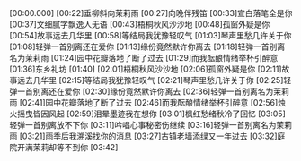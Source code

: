 [00:00.000]
[00:22]垂柳斜向茉莉雨
[00:27]向晚伴残笛
[00:33]宣白落笔全是你
[00:37]文细腻字飘逸人无语
[00:43]梧桐秋风沙沙地
[00:48]孤窗外疑是你
[00:54]故事远去几华里
[00:58]等结局我犹豫轻叹气
[01:03]琴声里愁几许关于你
[01:08]轻弹一首别离还在爱你
[01:13]缘份竟然默许你离去
[01:18]轻弹一首别离名为茉莉雨
[01:24]园中花瓣落地了断了过去
[01:29]而我酝酿情绪举杯引醉意
[01:36]东乡礼坊
[01:40]
[02:01]梧桐秋风沙沙地
[02:06]孤窗外疑是你
[02:11]故事远去几华里
[02:15]等结局我犹豫轻叹气
[02:21]琴声里愁几许关于你
[02:25]轻弹一首别离还在爱你
[02:30]缘份竟然默许你离去
[02:36]轻弹一首别离名为茉莉雨
[02:41]园中花瓣落地了断了过去
[02:46]而我酝酿情绪举杯引醉意
[02:56]烛火摇曳皆因风起
[02:59]泪晕墨迹我在想你
[03:01]枫红愁绪秋冷了回忆
[03:05]轻弹一首别离放不下你
[03:11]吟唱心事秘密伤继续
[03:16]轻弹一首别离名为茉莉雨
[03:21]雨季后我溯溪找你的消息
[03:27]古镇老墙添绿又一年过去
[03:32]庭院开满茉莉却等不到你
[03:42]